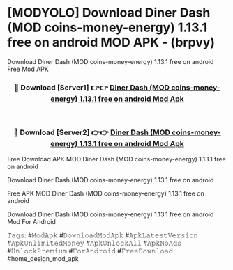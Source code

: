 # [MODYOLO] Download Diner Dash (MOD coins-money-energy) 1.13.1 free on android MOD APK - (brpvy)
Download Diner Dash (MOD coins-money-energy) 1.13.1 free on android Free Mod APK

<div align="center">
<h3>🔴 Download [Server1] 👉👉 <a href="https://apk-comot.site?title=Diner_Dash_(MOD_coins-money-energy)_1.13.1_free_on_android">Diner Dash (MOD coins-money-energy) 1.13.1 free on android Mod Apk</a></h3><br>

<h3>🔴 Download [Server2] 👉👉 <a href="https://apk-comot.site?title=Diner_Dash_(MOD_coins-money-energy)_1.13.1_free_on_android">Diner Dash (MOD coins-money-energy) 1.13.1 free on android Mod Apk</a></h3>
</div>


Free Download APK MOD Diner Dash (MOD coins-money-energy) 1.13.1 free on android

Download Diner Dash (MOD coins-money-energy) 1.13.1 free on android 

Free APK MOD Diner Dash (MOD coins-money-energy) 1.13.1 free on android 

Download Diner Dash (MOD coins-money-energy) 1.13.1 free on android Mod For Android

𝚃𝚊𝚐𝚜: #𝙼𝚘𝚍𝙰𝚙𝚔 #𝙳𝚘𝚠𝚗𝚕𝚘𝚊𝚍𝙼𝚘𝚍𝙰𝚙𝚔 #𝙰𝚙𝚔𝙻𝚊𝚝𝚎𝚜𝚝𝚅𝚎𝚛𝚜𝚒𝚘𝚗 #𝙰𝚙𝚔𝚄𝚗𝚕𝚒𝚖𝚒𝚝𝚎𝚍𝙼𝚘𝚗𝚎𝚢 #𝙰𝚙𝚔𝚄𝚗𝚕𝚘𝚌𝚔𝙰𝚕𝚕 #𝙰𝚙𝚔𝙽𝚘𝙰𝚍𝚜 #𝚄𝚗𝚕𝚘𝚌𝚔𝙿𝚛𝚎𝚖𝚒𝚞𝚖 #𝙵𝚘𝚛𝙰𝚗𝚍𝚛𝚘𝚒𝚍 #𝙵𝚛𝚎𝚎𝙳𝚘𝚠𝚗𝚕𝚘𝚊𝚍 #home_design_mod_apk